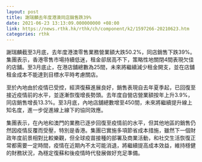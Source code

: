 ```yaml
---
layout: post
title: 謝瑞麟去年度港澳同店銷售跌39%
date: 2021-06-23 13:13:09.000000000 +08:00
link: https://news.rthk.hk/rthk/ch/component/k2/1597266-20210623.htm
categories: rthk
---
```


謝瑞麟截至3月底，去年度港澳零售業務營業額大跌50.2%，同店銷售下跌39%。集團表示，香港零售市場持續低迷，租金卻居高不下，策略性地關閉4間表現欠佳的店舖。至3月底止，在港店舖總數為25間，未來將繼續減少租金開支，並在店舖租金成本不能達到目標水平時考慮關店。

至於內地由於疫情已受控，經濟復蘇進展良好，銷售表現自去年夏季起，已回復至接近疫情前的水平，並逐漸恢復增長勢頭。去年度自營店營業額按年上升3.9%，同店銷售增長13.3%。至3月底，內地店舖總數增至450間，未來將繼續提升線上知名度，進一步促進線上線下的協同效應。

集團表示，在內地和澳門的業務已逐步回復至疫情前的水平，但其他地區的銷售仍然因疫情反覆而受壓，特別是香港。集團已實施多項節省成本措施，雖然下一個財政年度前景相對比較樂觀，但全球疫苗接種的部署及商業活動，和社交生活恢復正常都需要一定時間，疫情在近期內不太可能消退，將繼續提高成本效益，維持穩健的財務狀況，為穩定復蘇和後疫情時代發展做好充足準備。
